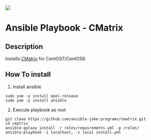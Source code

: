 [![](https://github.com/ansible-joke-programs/cmatrix/workflows/build/badge.svg)](https://github.com/ansible-joke-programs/cmatrix/actions?query=workflow%3Abuild)

# Ansible Playbook - CMatrix

## Description

Installs [CMatrix](https://github.com/abishekvashok/cmatrix) for CentOS7/CentOS8.

## How To install

1. Install ansible

```
sudo yum -y install epel-release
sudo yum -y install ansible
```

2. Execute playbook as root

```
git clone https://github.com/ansible-joke-programs/cmatrix.git
cd cmatrix
ansible-galaxy install -r roles/requirements.yml -p /roles/
ansible-playbook -i localhost, -c local install.yml
```
